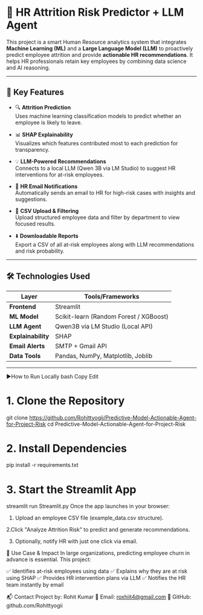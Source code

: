 # 🧠 HR Attrition Risk Predictor + LLM Agent

This project is a smart Human Resource analytics system that integrates **Machine Learning (ML)** and a **Large Language Model (LLM)** to proactively predict employee attrition and provide **actionable HR recommendations**. It helps HR professionals retain key employees by combining data science and AI reasoning.

---

## 🚀 Key Features

- 🔍 **Attrition Prediction**  
  Uses machine learning classification models to predict whether an employee is likely to leave.

- 📊 **SHAP Explainability**  
  Visualizes which features contributed most to each prediction for transparency.

- 💡 **LLM-Powered Recommendations**  
  Connects to a local LLM (Qwen 3B via LM Studio) to suggest HR interventions for at-risk employees.

- 📩 **HR Email Notifications**  
  Automatically sends an email to HR for high-risk cases with insights and suggestions.

- 📁 **CSV Upload & Filtering**  
  Upload structured employee data and filter by department to view focused results.

- ⬇️ **Downloadable Reports**  
  Export a CSV of all at-risk employees along with LLM recommendations and risk probability.

---

## 🛠️ Technologies Used

| Layer         | Tools/Frameworks                                |
|---------------|--------------------------------------------------|
| **Frontend**  | Streamlit                                        |
| **ML Model**  | Scikit-learn (Random Forest / XGBoost)           |
| **LLM Agent** | Qwen3B via LM Studio (Local API)                 |
| **Explainability** | SHAP                                  |
| **Email Alerts** | SMTP + Gmail API                        |
| **Data Tools** | Pandas, NumPy, Matplotlib, Joblib              |

---

▶️How to Run Locally
bash
Copy
Edit
# 1. Clone the Repository
git clone https://github.com/Rohittyogii/Predictive-Model-Actionable-Agent-for-Project-Risk
cd Predictive-Model-Actionable-Agent-for-Project-Risk

# 2. Install Dependencies
pip install -r requirements.txt

# 3. Start the Streamlit App
streamlit run Streamlit.py
Once the app launches in your browser:

1. Upload an employee CSV file (example_data.csv structure).

2.Click "Analyze Attrition Risk" to predict and generate recommendations.

3. Optionally, notify HR with just one click via email.

📌 Use Case & Impact
In large organizations, predicting employee churn in advance is essential. This project:

✅ Identifies at-risk employees using data
✅ Explains why they are at risk using SHAP
✅ Provides HR intervention plans via LLM
✅ Notifies the HR team instantly by email


📬 Contact
Project by: Rohit Kumar
📧 Email: roxhiit4@gmail.com
🔗 GitHub: github.com/Rohittyogii

